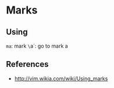 # Marks

## Using

`ma`: mark
`\`a`:  go to mark a

## References

- http://vim.wikia.com/wiki/Using_marks
